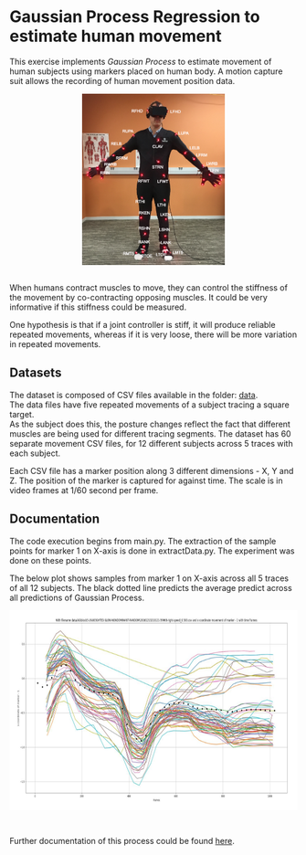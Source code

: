 # Gaussian Process Regression to estimate human movement
This exercise implements <i>Gaussian Process</i> to estimate movement of human subjects using markers placed on human body.
A motion capture suit allows the recording of human movement position data.
<br/>
<p style="text-align:center" align="center">
<img src="https://raw.githubusercontent.com/anuparna/Gaussian_Process/master/doc/images/motionCapture.png" width="250" height="300px" align="center">
</p>
<br/>
When humans contract muscles to move, they can control the stiffness of the movement by co-contracting opposing muscles. 
It could be very informative if this stiffness could be measured.<br/>

One hypothesis is that if a joint controller is stiff, it will produce reliable repeated movements, 
whereas if it is very loose, there will be more variation in repeated movements.

## Datasets
The dataset is composed of CSV files available in the folder: <a href="https://github.com/anuparna/Gaussian_Process/tree/master/data">data</a>.<br/>
The data files have five repeated movements of a subject tracing a square target.<br/>
As the subject does this, the posture changes reflect the fact that different muscles are being used for different tracing segments.
The dataset has 60 separate movement CSV files, for 12 different subjects across 5 traces with each subject.

Each CSV file has a marker position along 3 different dimensions - X, Y and Z. The position of the marker is captured for against time.
The scale is in video frames at 1/60 second per frame.

## Documentation
The code execution begins from main.py.
The extraction of the sample points for marker 1 on X-axis is done in extractData.py.
The experiment was done on these points.

The below plot shows samples from marker 1 on X-axis across all 5 traces of all 12 subjects.
The black dotted line predicts the average predict across all predictions of Gaussian Process.
<br/>
<p style="text-align:center" align="center">
<img src="https://raw.githubusercontent.com/anuparna/Gaussian_Process/master/doc/images/allPoints.png" width="550" height="350px" align="center">
</p>
<br/>


Further documentation of this process could be found 
<a href="https://raw.githubusercontent.com/anuparna/Gaussian_Process/master/doc/Gaussian%20Processes.pdf">here</a>.
